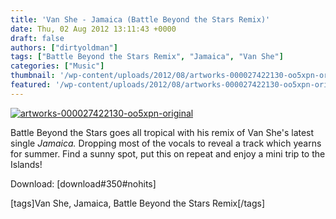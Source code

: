 ```yaml
---
title: 'Van She - Jamaica (Battle Beyond the Stars Remix)'
date: Thu, 02 Aug 2012 13:11:43 +0000
draft: false
authors: ["dirtyoldman"]
tags: ["Battle Beyond the Stars Remix", "Jamaica", "Van She"]
categories: ["Music"]
thumbnail: '/wp-content/uploads/2012/08/artworks-000027422130-oo5xpn-original-150x150.jpg'
featured: '/wp-content/uploads/2012/08/artworks-000027422130-oo5xpn-original-304x190.jpg'
---
```


[![](/wp-content/uploads/2012/08/artworks-000027422130-oo5xpn-original.jpg "artworks-000027422130-oo5xpn-original")](/2012/08/02/van-she-jamaica-battle-beyond-stars-remix/artworks-000027422130-oo5xpn-original/)

Battle Beyond the Stars goes all tropical with his remix of Van She's latest single _Jamaica._ Dropping most of the vocals to reveal a track which yearns for summer. Find a sunny spot, put this on repeat and enjoy a mini trip to the Islands!

Download: \[download#350#nohits\]

\[tags\]Van She, Jamaica, Battle Beyond the Stars Remix\[/tags\]